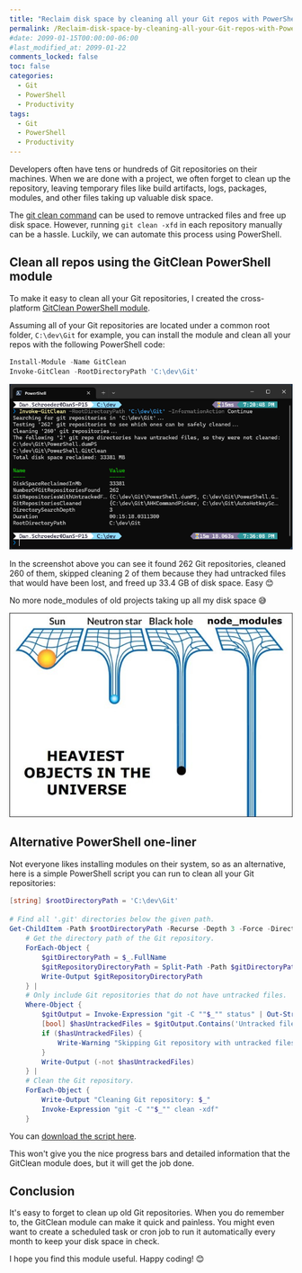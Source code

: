 ```yaml
---
title: "Reclaim disk space by cleaning all your Git repos with PowerShell"
permalink: /Reclaim-disk-space-by-cleaning-all-your-Git-repos-with-PowerShell/
#date: 2099-01-15T00:00:00-06:00
#last_modified_at: 2099-01-22
comments_locked: false
toc: false
categories:
  - Git
  - PowerShell
  - Productivity
tags:
  - Git
  - PowerShell
  - Productivity
---
```


Developers often have tens or hundreds of Git repositories on their machines.
When we are done with a project, we often forget to clean up the repository, leaving temporary files like build artifacts, logs, packages, modules, and other files taking up valuable disk space.

The [git clean command](https://git-scm.com/docs/git-clean) can be used to remove untracked files and free up disk space.
However, running `git clean -xfd` in each repository manually can be a hassle.
Luckily, we can automate this process using PowerShell.

## Clean all repos using the GitClean PowerShell module

To make it easy to clean all your Git repositories, I created the cross-platform [GitClean PowerShell module](https://github.com/deadlydog/PowerShell.GitClean).

Assuming all of your Git repositories are located under a common root folder, `C:\dev\Git` for example, you can install the module and clean all your repos with the following PowerShell code:

```powershell
Install-Module -Name GitClean
Invoke-GitClean -RootDirectoryPath 'C:\dev\Git'
```

![Screenshot of running the Invoke-GitClean command](/assets/Posts/2025-02-17-Reclaim-disk-space-by-cleaning-all-your-Git-repos-with-PowerShell/invoke-gitclean-with-root-directory-and-informational-messages-parameters.png)

In the screenshot above you can see it found 262 Git repositories, cleaned 260 of them, skipped cleaning 2 of them because they had untracked files that would have been lost, and freed up 33.4 GB of disk space.
Easy 😊

No more node_modules of old projects taking up all my disk space 😅

![meme of node_modules directory being huge](/assets/Posts/2025-02-17-Reclaim-disk-space-by-cleaning-all-your-Git-repos-with-PowerShell/node_modules-size-meme.jpeg)

## Alternative PowerShell one-liner

Not everyone likes installing modules on their system, so as an alternative, here is a simple PowerShell script you can run to clean all your Git repositories:

```powershell
[string] $rootDirectoryPath = 'C:\dev\Git'

# Find all '.git' directories below the given path.
Get-ChildItem -Path $rootDirectoryPath -Recurse -Depth 3 -Force -Directory -Filter '.git' |
    # Get the directory path of the Git repository.
    ForEach-Object {
        $gitDirectoryPath = $_.FullName
        $gitRepositoryDirectoryPath = Split-Path -Path $gitDirectoryPath -Parent
        Write-Output $gitRepositoryDirectoryPath
    } |
    # Only include Git repositories that do not have untracked files.
    Where-Object {
        $gitOutput = Invoke-Expression "git -C ""$_"" status" | Out-String
        [bool] $hasUntrackedFiles = $gitOutput.Contains('Untracked files')
        if ($hasUntrackedFiles) {
            Write-Warning "Skipping Git repository with untracked files: $_"
        }
        Write-Output (-not $hasUntrackedFiles)
    } |
    # Clean the Git repository.
    ForEach-Object {
        Write-Output "Cleaning Git repository: $_"
        Invoke-Expression "git -C ""$_"" clean -xdf"
    }
```

You can [download the script here](/assets/Posts/2025-02-17-Reclaim-disk-space-by-cleaning-all-your-Git-repos-with-PowerShell/CleanGitRepositories.ps1).

This won't give you the nice progress bars and detailed information that the GitClean module does, but it will get the job done.

## Conclusion

It's easy to forget to clean up old Git repositories.
When you do remember to, the GitClean module can make it quick and painless.
You might even want to create a scheduled task or cron job to run it automatically every month to keep your disk space in check.

I hope you find this module useful.
Happy coding! 😊
